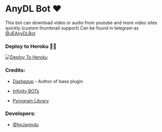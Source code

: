 # AnyDL Bot ❤

This bot can download video or audio from youtube and more video sites quickly (custom thumbnail support) Can be found in telegram as [@JEAnyDLBot](https://t.me/JEAnyDLBot)

### Deploy to Heroku 🏃‍♂

[![Deploy To Heroku](https://www.herokucdn.com/deploy/button.svg)](https://heroku.com/deploy?template=https://github.com/Soebb/AnyDL-Bot-1)

### Credits:

- [Dashezup](https://github.com/dashezup) - Author of base plugin

- [Infinity BOTs](https://t.me/Infinity_BOTs)

- [Pyrogram Library](https://github.com/pyrogram/pyrogram)

### Developers:

- [@ImJanindu](https://t.me/ImJanindu)
